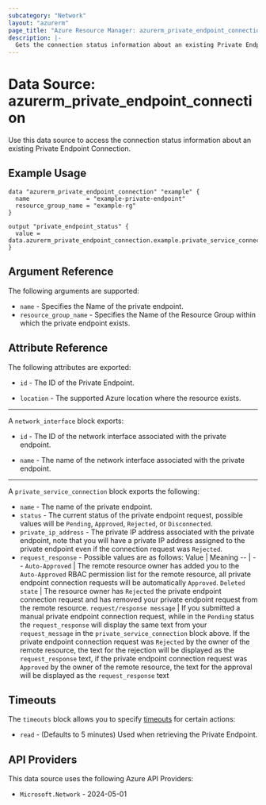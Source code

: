 ```yaml
---
subcategory: "Network"
layout: "azurerm"
page_title: "Azure Resource Manager: azurerm_private_endpoint_connection"
description: |-
  Gets the connection status information about an existing Private Endpoint
---
```


# Data Source: azurerm_private_endpoint_connection

Use this data source to access the connection status information about an existing Private Endpoint Connection.

## Example Usage

```hcl
data "azurerm_private_endpoint_connection" "example" {
  name                = "example-private-endpoint"
  resource_group_name = "example-rg"
}

output "private_endpoint_status" {
  value = data.azurerm_private_endpoint_connection.example.private_service_connection[0].status
}
```

## Argument Reference

The following arguments are supported:

* `name` - Specifies the Name of the private endpoint.
* `resource_group_name` - Specifies the Name of the Resource Group within which the private endpoint exists.

## Attribute Reference

The following attributes are exported:

* `id` - The ID of the Private Endpoint.

* `location` - The supported Azure location where the resource exists.

---

A `network_interface` block exports:

* `id` - The ID of the network interface associated with the private endpoint.

* `name` - The name of the network interface associated with the private endpoint.

---

A `private_service_connection` block exports the following:

* `name` - The name of the private endpoint.
* `status` - The current status of the private endpoint request, possible values will be `Pending`, `Approved`, `Rejected`, or `Disconnected`.
* `private_ip_address` - The private IP address associated with the private endpoint, note that you will have a private IP address assigned to the private endpoint even if the connection request was `Rejected`.
* `request_response` - Possible values are as follows:
  Value | Meaning
  -- | --
  `Auto-Approved` | The remote resource owner has added you to the `Auto-Approved` RBAC permission list for the remote resource, all private endpoint connection requests will be automatically `Approved`.
  `Deleted state` | The resource owner has `Rejected` the private endpoint connection request and has removed your private endpoint request from the remote resource.
  `request/response message` | If you submitted a manual private endpoint connection request, while in the `Pending` status the `request_response` will display the same text from your `request_message` in the `private_service_connection` block above. If the private endpoint connection request was `Rejected` by the owner of the remote resource, the text for the rejection will be displayed as the `request_response` text, if the private endpoint connection request was `Approved` by the owner of the remote resource, the text for the approval will be displayed as the `request_response` text

## Timeouts

The `timeouts` block allows you to specify [timeouts](https://developer.hashicorp.com/terraform/language/resources/configure#define-operation-timeouts) for certain actions:

* `read` - (Defaults to 5 minutes) Used when retrieving the Private Endpoint.

## API Providers
<!-- This section is generated, changes will be overwritten -->
This data source uses the following Azure API Providers:

* `Microsoft.Network` - 2024-05-01
